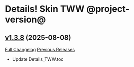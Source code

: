 # Details! Skin TWW @project-version@

## [v1.3.8](https://github.com/Karl-HeinzSchneider/WoW-Details-Skin-TheWarWithin/tree/v1.3.8) (2025-08-08)
[Full Changelog](https://github.com/Karl-HeinzSchneider/WoW-Details-Skin-TheWarWithin/compare/v1.3.7...v1.3.8) [Previous Releases](https://github.com/Karl-HeinzSchneider/WoW-Details-Skin-TheWarWithin/releases)

- Update Details\_TWW.toc  
